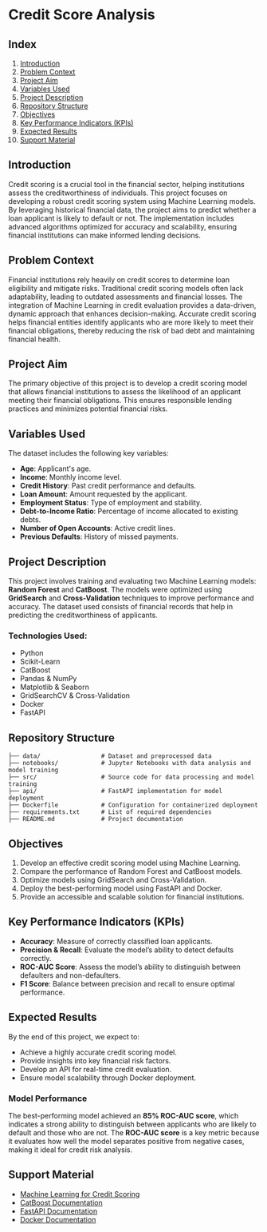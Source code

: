 # Credit Score Analysis

## Index
1. [Introduction](#introduction)
2. [Problem Context](#problem-context)
3. [Project Aim](#project-aim)
4. [Variables Used](#variables-used)
5. [Project Description](#project-description)
6. [Repository Structure](#repository-structure)
7. [Objectives](#objectives)
8. [Key Performance Indicators (KPIs)](#key-performance-indicators-kpis)
9. [Expected Results](#expected-results)
10. [Support Material](#support-material)

## Introduction
Credit scoring is a crucial tool in the financial sector, helping institutions assess the creditworthiness of individuals. This project focuses on developing a robust credit scoring system using Machine Learning models. By leveraging historical financial data, the project aims to predict whether a loan applicant is likely to default or not. The implementation includes advanced algorithms optimized for accuracy and scalability, ensuring financial institutions can make informed lending decisions.

## Problem Context
Financial institutions rely heavily on credit scores to determine loan eligibility and mitigate risks. Traditional credit scoring models often lack adaptability, leading to outdated assessments and financial losses. The integration of Machine Learning in credit evaluation provides a data-driven, dynamic approach that enhances decision-making. Accurate credit scoring helps financial entities identify applicants who are more likely to meet their financial obligations, thereby reducing the risk of bad debt and maintaining financial health.

## Project Aim
The primary objective of this project is to develop a credit scoring model that allows financial institutions to assess the likelihood of an applicant meeting their financial obligations. This ensures responsible lending practices and minimizes potential financial risks.

## Variables Used
The dataset includes the following key variables:
- **Age**: Applicant's age.
- **Income**: Monthly income level.
- **Credit History**: Past credit performance and defaults.
- **Loan Amount**: Amount requested by the applicant.
- **Employment Status**: Type of employment and stability.
- **Debt-to-Income Ratio**: Percentage of income allocated to existing debts.
- **Number of Open Accounts**: Active credit lines.
- **Previous Defaults**: History of missed payments.

## Project Description
This project involves training and evaluating two Machine Learning models: **Random Forest** and **CatBoost**. The models were optimized using **GridSearch** and **Cross-Validation** techniques to improve performance and accuracy. The dataset used consists of financial records that help in predicting the creditworthiness of applicants.

### Technologies Used:
- Python
- Scikit-Learn
- CatBoost
- Pandas & NumPy
- Matplotlib & Seaborn
- GridSearchCV & Cross-Validation
- Docker
- FastAPI

## Repository Structure
```
├── data/                 # Dataset and preprocessed data
├── notebooks/            # Jupyter Notebooks with data analysis and model training
├── src/                  # Source code for data processing and model training
├── api/                  # FastAPI implementation for model deployment
├── Dockerfile            # Configuration for containerized deployment
├── requirements.txt      # List of required dependencies
├── README.md             # Project documentation
```

## Objectives
1. Develop an effective credit scoring model using Machine Learning.
2. Compare the performance of Random Forest and CatBoost models.
3. Optimize models using GridSearch and Cross-Validation.
4. Deploy the best-performing model using FastAPI and Docker.
5. Provide an accessible and scalable solution for financial institutions.

## Key Performance Indicators (KPIs)
- **Accuracy**: Measure of correctly classified loan applicants.
- **Precision & Recall**: Evaluate the model’s ability to detect defaults correctly.
- **ROC-AUC Score**: Assess the model’s ability to distinguish between defaulters and non-defaulters.
- **F1 Score**: Balance between precision and recall to ensure optimal performance.

## Expected Results
By the end of this project, we expect to:
- Achieve a highly accurate credit scoring model.
- Provide insights into key financial risk factors.
- Develop an API for real-time credit evaluation.
- Ensure model scalability through Docker deployment.

### Model Performance
The best-performing model achieved an **85% ROC-AUC score**, which indicates a strong ability to distinguish between applicants who are likely to default and those who are not. The **ROC-AUC score** is a key metric because it evaluates how well the model separates positive from negative cases, making it ideal for credit risk analysis.

## Support Material
- [Machine Learning for Credit Scoring](https://www.sciencedirect.com/topics/computer-science/credit-scoring)
- [CatBoost Documentation](https://catboost.ai/docs/)
- [FastAPI Documentation](https://fastapi.tiangolo.com/)
- [Docker Documentation](https://docs.docker.com/)


